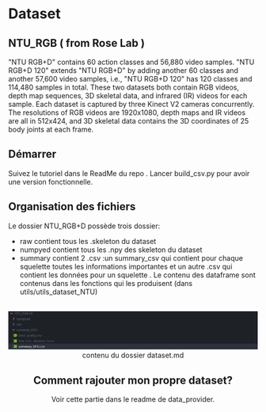 # Dataset 

## NTU_RGB ( from Rose Lab )

"NTU RGB+D" contains 60 action classes and 56,880 video samples.
"NTU RGB+D 120" extends "NTU RGB+D" by adding another 60 classes and another 57,600 video samples, i.e., "NTU RGB+D 120" has 120 classes and 114,480 samples in total.
These two datasets both contain RGB videos, depth map sequences, 3D skeletal data, and infrared (IR) videos for each sample. Each dataset is captured by three Kinect V2 cameras concurrently.
The resolutions of RGB videos are 1920x1080, depth maps and IR videos are all in 512x424, and 3D skeletal data contains the 3D coordinates of 25 body joints at each frame.

## Démarrer
Suivez le tutoriel dans le ReadMe du repo . Lancer build_csv.py pour avoir une version fonctionnelle. 

##  Organisation des fichiers 
Le dossier NTU_RGB+D possède trois dossier:
- raw contient tous les .skeleton du dataset
- numpyed contient tous les .npy des skeleton du dataset
- summary contient 2 .csv :un summary_csv qui contient pour chaque squelette toutes les informations importantes et un autre .csv qui contient  les données pour un squelette .   Le contenu des dataframe sont contenus  dans les fonctions qui les produisent (dans utils/utils_dataset_NTU)

<br />
<div align="center">
    <img src="../images/example_dataset.PNG" alt="Logo">
    contenu du dossier dataset.md
  </a>

<h3 align="center"></h3>

## Comment rajouter mon propre dataset?

Voir cette partie dans le readme de data_provider.

